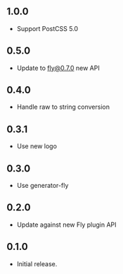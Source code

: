 ## 1.0.0

- Support PostCSS 5.0

## 0.5.0

- Update to fly@0.7.0 new API

## 0.4.0

- Handle raw to string conversion

## 0.3.1

- Use new logo

## 0.3.0

- Use generator-fly

## 0.2.0

- Update against new Fly plugin API

## 0.1.0

- Initial release.

